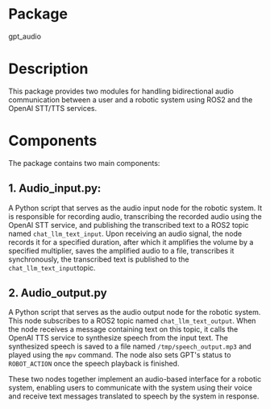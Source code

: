 # Package
gpt_audio

# Description
This package provides two modules for handling bidirectional audio communication between a user and a robotic system using ROS2 and the OpenAI STT/TTS services.

# Components
The package contains two main components:

## 1. Audio_input.py:
A Python script that serves as the audio input node for the robotic system. It is responsible for recording audio, transcribing the recorded audio using the OpenAI STT service, and publishing the transcribed text to a ROS2 topic named `chat_llm_text_input`. Upon receiving an audio signal, the node records it for a specified duration, after which it amplifies the volume by a specified multiplier, saves the amplified audio to a file, transcribes it synchronously, the transcribed text is published to the `chat_llm_text_input`topic.

## 2. Audio_output.py
A Python script that serves as the audio output node for the robotic system. This node subscribes to a ROS2 topic named `chat_llm_text_output`. When the node receives a message containing text on this topic, it calls the OpenAI TTS service to synthesize speech from the input text. The synthesized speech is saved to a file named `/tmp/speech_output.mp3` and played using the `mpv` command. The node also sets GPT's status to `ROBOT_ACTION` once the speech playback is finished.

These two nodes together implement an audio-based interface for a robotic system, enabling users to communicate with the system using their voice and receive text messages translated to speech by the system in response.

